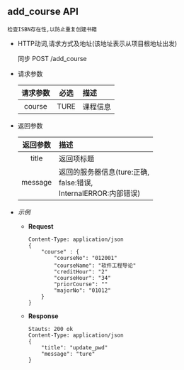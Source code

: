 ## add_course API

    检查ISBN存在性,以防止重复创建书籍

- HTTP动词,请求方式及地址(该地址表示从项目根地址出发)
 
    同步 POST /add_course

- 请求参数
 
    |请求参数|必选|描述|
    |:-------:|:---:|:-----|
    |course|TURE|课程信息|

- 返回参数
 
    |返回参数|描述|
    |:-------:|:-----|
    |title|返回项标题|
    |message|返回的服务器信息(ture:正确,<br>false:错误,<br>InternalERROR:内部错误)|

- *示例*
    - **Request**
        ~~~
        Content-Type: application/json
        {
            "course" : {
                "courseNo": "012001"
                "courseName": "软件工程导论"
                "creditHour": "2"
                "courseHour": "34"
                "priorCourse": ""
                "majorNo": "01012"
            }
        }
        ~~~
    - **Response**
        ~~~
        Stauts: 200 ok
        Content-Type: application/json
        {
            "title": "update_pwd"
            "message": "ture"
        }
        ~~~